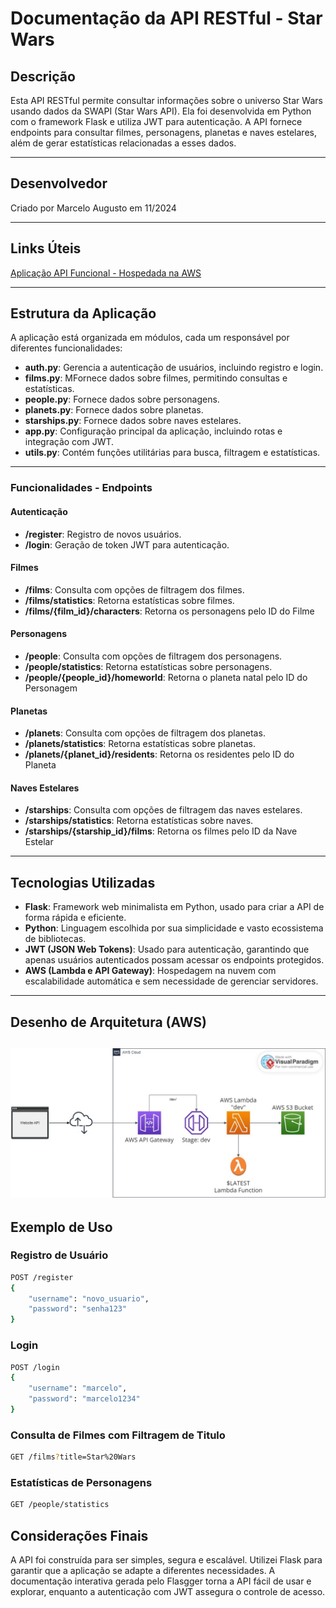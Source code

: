 # Documentação da API RESTful - Star Wars

## Descrição
Esta API RESTful permite consultar informações sobre o universo Star Wars usando dados da SWAPI (Star Wars API). Ela foi desenvolvida em Python com o framework Flask e utiliza JWT para autenticação. A API fornece endpoints para consultar filmes, personagens, planetas e naves estelares, além de gerar estatísticas relacionadas a esses dados.


---

## Desenvolvedor
Criado por Marcelo Augusto em 11/2024

---

## Links Úteis

[Aplicação API Funcional - Hospedada na AWS](https://efxkypq832.execute-api.us-east-2.amazonaws.com/dev/)

---

## Estrutura da Aplicação
A aplicação está organizada em módulos, cada um responsável por diferentes funcionalidades:

- **auth.py**: Gerencia a autenticação de usuários, incluindo registro e login.
- **films.py**: MFornece dados sobre filmes, permitindo consultas e estatísticas.
- **people.py**: Fornece dados sobre personagens.
- **planets.py**: Fornece dados sobre planetas.
- **starships.py**: Fornece dados sobre naves estelares.
- **app.py**: Configuração principal da aplicação, incluindo rotas e integração com JWT.
- **utils.py**: Contém funções utilitárias para busca, filtragem e estatísticas.

---

### Funcionalidades - Endpoints

#### Autenticação
- **/register**: Registro de novos usuários.
- **/login**: Geração de token JWT para autenticação.

#### Filmes
- **/films**: Consulta com opções de filtragem dos filmes.
- **/films/statistics**: Retorna estatísticas sobre filmes.
- **/films/{film_id}/characters**: Retorna os personagens pelo ID do Filme

#### Personagens
- **/people**: Consulta com opções de filtragem dos personagens.
- **/people/statistics**: Retorna estatísticas sobre personagens.
- **/people/{people_id}/homeworld**: Retorna o planeta natal pelo ID do Personagem

#### Planetas
- **/planets**: Consulta com opções de filtragem dos planetas.
- **/planets/statistics**: Retorna estatísticas sobre planetas.
- **/planets/{planet_id}/residents**: Retorna os residentes pelo ID do Planeta

#### Naves Estelares
- **/starships**: Consulta com opções de filtragem das naves estelares.
- **/starships/statistics**: Retorna estatísticas sobre naves.
- **/starships/{starship_id}/films**: Retorna os filmes pelo ID da Nave Estelar

---

## Tecnologias Utilizadas
- **Flask**: Framework web minimalista em Python, usado para criar a API de forma rápida e eficiente.
- **Python**: Linguagem escolhida por sua simplicidade e vasto ecossistema de bibliotecas.
- **JWT (JSON Web Tokens)**: Usado para autenticação, garantindo que apenas usuários autenticados possam acessar os endpoints protegidos.
- **AWS (Lambda e API Gateway)**: Hospedagem na nuvem com escalabilidade automática e sem necessidade de gerenciar servidores.
---

## Desenho de Arquitetura (AWS)
![AWS Arquitetura - API Star Wars.jpg](AWS%20Arquitetura%20-%20API%20Star%20Wars.jpg)
---

## Exemplo de Uso

### Registro de Usuário
```bash
POST /register
{
    "username": "novo_usuario",
    "password": "senha123"
}
```

### Login
```bash
POST /login
{
    "username": "marcelo",
    "password": "marcelo1234"
}
```

### Consulta de Filmes com Filtragem de Titulo
```bash
GET /films?title=Star%20Wars
```

### Estatísticas de Personagens
```bash
GET /people/statistics
```

## Considerações Finais
A API foi construída para ser simples, segura e escalável. Utilizei Flask para garantir que a aplicação se adapte a diferentes necessidades. A documentação interativa gerada pelo Flasgger torna a API fácil de usar e explorar, enquanto a autenticação com JWT assegura o controle de acesso.